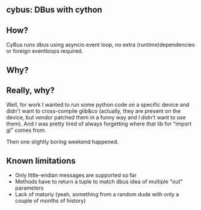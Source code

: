 ## cybus: DBus with cython

## How?
CyBus runs dbus using asyncio event loop, no extra (runtime)dependencies or foreign eventloops required.

## Why?


## Really, why?
Well, for work I wanted to run some python code on a specific device and didn't want to cross-compile glib&co (actually, they are present on the device, but vendor patched them in a funny way and I didn't want to use them).
And I was pretty tired of always forgetting where that lib for "import gi" comes from.

Then one slightly boring weekend happened.

## Known limitations

 - Only little-endian messages are supported so far
 - Methods have to return a tuple to match dbus idea of multiple "out" parameters
 - Lack of maturiy (yeah, something from a random dude with only a couple of months of history)